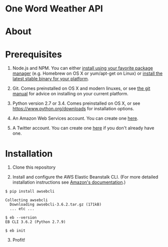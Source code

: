 One Word Weather API
====================

# About

# Prerequisites

1. Node.js and NPM. You can either [install using your favorite package manager](https://nodejs.org/en/download/package-manager) (e.g. Homebrew on OS X or yum/apt-get on Linux) or [install the latest stable binary for your platform](https://nodejs.org/en/download/stable).

2. Git. Comes preinstalled on OS X and modern linuxes, or see [the git manual](https://git-scm.com/book/en/v2/Getting-Started-Installing-Git) for advice on installing on your current platform.

3. Python version 2.7 or 3.4. Comes preinstalled on OS X, or see https://www.python.org/downloads for installation options.

4. An Amazon Web Services account. You can create one [here](https://www.amazon.com/ap/signin).

5. A Twitter account. You can create one [here](https://twitter.com/signup) if you don't already have one.

# Installation

1. Clone this repository

2. Install and configure the AWS Elastic Beanstalk CLI.
   (For more detailed installation instructions see [Amazon's documentation](https://docs.aws.amazon.com/elasticbeanstalk/latest/dg/eb-cli3-install.html).)

```
$ pip install awsebcli

Collecting awsebcli
  Downloading awsebcli-3.6.2.tar.gz (171kB)
  ... etc ...

$ eb --version
EB CLI 3.6.2 (Python 2.7.9)

$ eb init

```

3. Profit!



